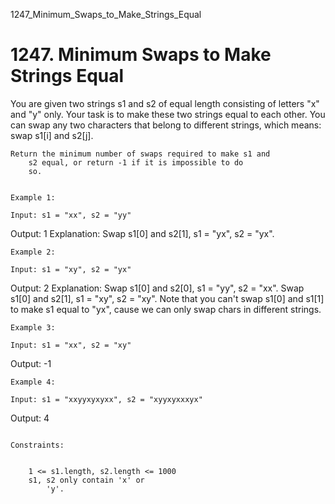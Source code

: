 1247_Minimum_Swaps_to_Make_Strings_Equal
# 1247. Minimum Swaps to Make Strings Equal

You are given two strings s1 and s2 of equal
        length consisting of letters "x" and "y"
        only. Your task is to make these two strings equal to each other. You
        can swap any two characters that belong to different strings, which
        means: swap s1[i] and s2[j].

    Return the minimum number of swaps required to make s1 and
        s2 equal, or return -1 if it is impossible to do
        so.

     
    Example 1:

    Input: s1 = "xx", s2 = "yy"
Output: 1
Explanation:
Swap s1[0] and s2[1], s1 = "yx", s2 = "yx".

    Example 2: 

    Input: s1 = "xy", s2 = "yx"
Output: 2
Explanation:
Swap s1[0] and s2[0], s1 = "yy", s2 = "xx".
Swap s1[0] and s2[1], s1 = "xy", s2 = "xy".
Note that you can't swap s1[0] and s1[1] to make s1 equal to "yx", cause we can only swap chars in different strings.

    Example 3:

    Input: s1 = "xx", s2 = "xy"
Output: -1

    Example 4:

    Input: s1 = "xxyyxyxyxx", s2 = "xyyxyxxxyx"
Output: 4

     
    Constraints:

    
        1 <= s1.length, s2.length <= 1000
        s1, s2 only contain 'x' or
            'y'.
